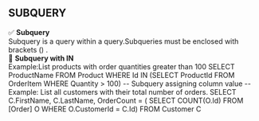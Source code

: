 ## SUBQUERY 
✅ <B>Subquery </B> <BR> Subquery is a query within a query.Subqueries must be enclosed with brackets () . <BR> 
🔷 <B>Subquery with IN </B>  
Example:List products with order quantities greater than 100
		SELECT ProductName
		FROM Product
		WHERE Id IN (SELECT ProductId
				FROM OrderItem
				WHERE Quantity > 100)
	-- Subquery assigning column value
	-- Example:  List all customers with their total number of orders.
		SELECT C.FirstName, C.LastName,
			OrderCount = ( SELECT COUNT(O.Id)
						FROM [Order] O 
						WHERE O.CustomerId = C.Id)
		FROM Customer C

